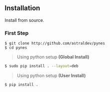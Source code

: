 ## Installation

Install from source. 

### First Step
```
$ git clone http://github.com/astraldev/pynes
$ cd pynes
```

> Using python setup __(Global Install)__
```bash
$ sudo pip install . --layout=deb
```
> Using python setup __(User Install)__
```bash
$ pip install .
```
